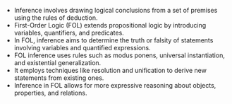 - Inference involves drawing logical conclusions from a set of premises using the rules of deduction.
- First-Order Logic (FOL) extends propositional logic by introducing variables, quantifiers, and predicates.
- In FOL, inference aims to determine the truth or falsity of statements involving variables and quantified expressions.
- FOL inference uses rules such as modus ponens, universal instantiation, and existential generalization.
- It employs techniques like resolution and unification to derive new statements from existing ones.
- Inference in FOL allows for more expressive reasoning about objects, properties, and relations.